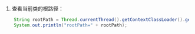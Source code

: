 1. 查看当前类的根路径：
```java
    String rootPath = Thread.currentThread().getContextClassLoader().getResource(".").getPath();
    System.out.println("rootPath=" + rootPath);
```
